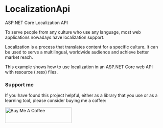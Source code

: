 # LocalizationApi

ASP.NET Core Localization API

To serve people from any culture who use any language, most web applications nowadays have localization support.

Localization is a process that translates content for a specific culture. It can be used to serve a multilingual, worldwide audience and achieve better market reach.

This example shows how to use localization in an ASP.NET Core web API with resource (.resx) files.


### Support me

If you have found this project helpful, either as a library that you use or as a learning tool, please consider buying me a coffee:

<a href="https://www.buymeacoffee.com/amendonca" target="_blank"><img src="https://cdn.buymeacoffee.com/buttons/default-red.png" alt="Buy Me A Coffee" style="height: 51px !important;width: 217px !important;" ></a>
